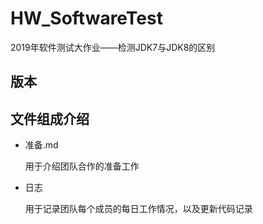 # HW_SoftwareTest
2019年软件测试大作业——检测JDK7与JDK8的区别

## 版本

## 文件组成介绍

- 准备.md

  用于介绍团队合作的准备工作

- 日志

  用于记录团队每个成员的每日工作情况，以及更新代码记录